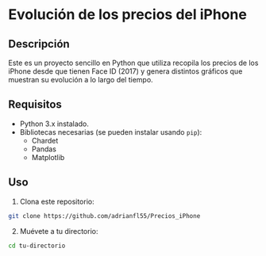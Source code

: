 # Evolución de los precios del iPhone

## Descripción

Este es un proyecto sencillo en Python que utiliza recopila los precios de los iPhone desde que tienen Face ID (2017) y genera distintos gráficos que muestran su evolución a lo largo del tiempo.

## Requisitos

- Python 3.x instalado.
- Bibliotecas necesarias (se pueden instalar usando `pip`):
    - Chardet
    - Pandas
    - Matplotlib

## Uso

1. Clona este repositorio:
```bash
git clone https://github.com/adrianfl55/Precios_iPhone
```

2. Muévete a tu directorio:
```bash
cd tu-directorio
```

